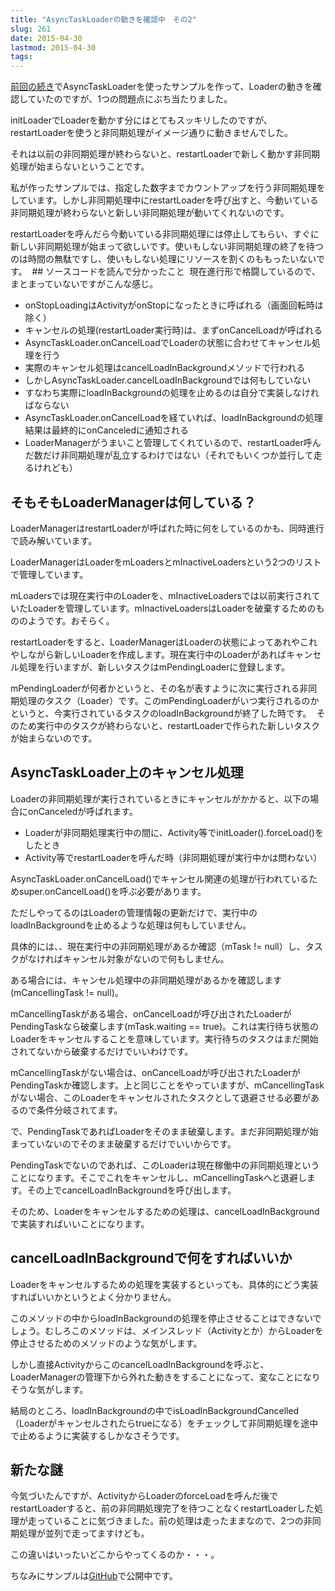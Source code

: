 ```yaml
---
title: "AsyncTaskLoaderの動きを確認中　その2"
slug: 261
date: 2015-04-30
lastmod: 2015-04-30
tags: 
---
```


<a href="https://android.gcreate.jp/260">前回の続き</a>でAsyncTaskLoaderを使ったサンプルを作って、Loaderの動きを確認していたのですが、1つの問題点にぶち当たりました。

initLoaderでLoaderを動かす分にはとてもスッキリしたのですが、restartLoaderを使うと非同期処理がイメージ通りに動きませんでした。

それは以前の非同期処理が終わらないと、restartLoaderで新しく動かす非同期処理が始まらないということです。

私が作ったサンプルでは、指定した数字までカウントアップを行う非同期処理をしています。しかし非同期処理中にrestartLoaderを呼び出すと、今動いている非同期処理が終わらないと新しい非同期処理が動いてくれないのです。

restartLoaderを呼んだら今動いている非同期処理には停止してもらい、すぐに新しい非同期処理が始まって欲しいです。使いもしない非同期処理の終了を待つのは時間の無駄ですし、使いもしない処理にリソースを割くのももったいないです。
 ## ソースコードを読んで分かったこと 
現在進行形で格闘しているので、まとまっていないですがこんな感じ。

<ul>
<li>onStopLoadingはActivityがonStopになったときに呼ばれる（画面回転時は除く）</li>
<li>キャンセルの処理(restartLoader実行時)は、まずonCancelLoadが呼ばれる</li>
<li>AsyncTaskLoader.onCancelLoadでLoaderの状態に合わせてキャンセル処理を行う</li>
<li>実際のキャンセル処理はcancelLoadInBackgroundメソッドで行われる</li>
<li>しかしAsyncTaskLoader.cancelLoadInBackgroundでは何もしていない</li>
<li>すなわち実際にloadInBackgroundの処理を止めるのは自分で実装しなければならない</li>
<li>AsyncTaskLoader.onCancelLoadを経ていれば、loadInBackgroundの処理結果は最終的にonCanceledに通知される</li>
<li>LoaderManagerがうまいこと管理してくれているので、restartLoader呼んだ数だけ非同期処理が乱立するわけではない（それでもいくつか並行して走るけれども）</li>
</ul>

## そもそもLoaderManagerは何している？


LoaderManagerはrestartLoaderが呼ばれた時に何をしているのかも、同時進行で読み解いています。

LoaderManagerはLoaderをmLoadersとmInactiveLoadersという2つのリストで管理しています。

mLoadersでは現在実行中のLoaderを、mInactiveLoadersでは以前実行されていたLoaderを管理しています。mInactiveLoadersはLoaderを破棄するためのもののようです。おそらく。

restartLoaderをすると、LoaderManagerはLoaderの状態によってあれやこれやしながら新しいLoaderを作成します。現在実行中のLoaderがあればキャンセル処理を行いますが、新しいタスクはmPendingLoaderに登録します。

mPendingLoaderが何者かというと、その名が表すように次に実行される非同期処理のタスク（Loader）です。このmPendingLoaderがいつ実行されるのかというと、今実行されているタスクのloadInBackgroundが終了した時です。
 そのため実行中のタスクが終わらないと、restartLoaderで作られた新しいタスクが始まらないのです。


## AsyncTaskLoader上のキャンセル処理


Loaderの非同期処理が実行されているときにキャンセルがかかると、以下の場合にonCanceledが呼ばれます。

<ul>
<li>Loaderが非同期処理実行中の間に、Activity等でinitLoader().forceLoad()をしたとき</li>
<li>Activity等でrestartLoaderを呼んだ時（非同期処理が実行中かは問わない）</li>
</ul>

AsyncTaskLoader.onCancelLoad()でキャンセル関連の処理が行われているためsuper.onCancelLoad()を呼ぶ必要があります。

ただしやってるのはLoaderの管理情報の更新だけで、実行中のloadInBackgroundを止めるような処理は何もしていません。

具体的には、、現在実行中の非同期処理があるか確認（mTask != null）し、タスクがなければキャンセル対象がないので何もしません。

ある場合には、キャンセル処理中の非同期処理があるかを確認します(mCancellingTask != null)。

mCancellingTaskがある場合、onCancelLoadが呼び出されたLoaderがPendingTaskなら破棄します(mTask.waiting == true)。これは実行待ち状態のLoaderをキャンセルすることを意味しています。実行待ちのタスクはまだ開始されてないから破棄するだけでいいわけです。

mCancellingTaskがない場合は、onCancelLoadが呼び出されたLoaderがPendingTaskか確認します。上と同じことをやっていますが、mCancellingTaskがない場合、このLoaderをキャンセルされたタスクとして退避させる必要があるので条件分岐されてます。

で、PendingTaskであればLoaderをそのまま破棄します。まだ非同期処理が始まっていないのでそのまま破棄するだけでいいからです。

PendingTaskでないのであれば、このLoaderは現在稼働中の非同期処理ということになります。そこでこれをキャンセルし、mCancellingTaskへと退避します。その上でcancelLoadInBackgroundを呼び出します。

そのため、Loaderをキャンセルするための処理は、cancelLoadInBackgroundで実装すればいいことになります。


## cancelLoadInBackgroundで何をすればいいか


Loaderをキャンセルするための処理を実装するといっても、具体的にどう実装すればいいかというとよく分かりません。

このメソッドの中からloadInBackgroundの処理を停止させることはできないでしょう。むしろこのメソッドは、メインスレッド（Activityとか）からLoaderを停止させるためのメソッドのような気がします。

しかし直接ActivityからこのcancelLoadInBackgroundを呼ぶと、LoaderManagerの管理下から外れた動きをすることになって、変なことになりそうな気がします。

結局のところ、loadInBackgroundの中でisLoadInBackgroundCancelled（Loaderがキャンセルされたらtrueになる）をチェックして非同期処理を途中で止めるように実装するしかなさそうです。


## 新たな謎


今気づいたんですが、ActivityからLoaderのforceLoadを呼んだ後でrestartLoaderすると、前の非同期処理完了を待つことなくrestartLoaderした処理が走っていることに気づきました。前の処理は走ったままなので、2つの非同期処理が並列で走ってますけども。

この違いはいったいどこからやってくるのか・・・。

ちなみにサンプルは<a href="https://github.com/gen0083/AsyncTaskLoaderSample">GitHub</a>で公開中です。


  